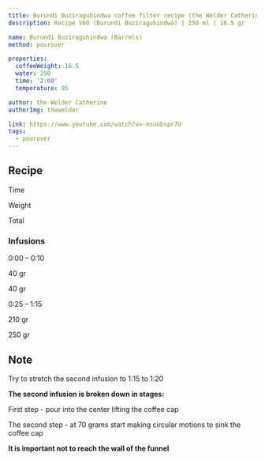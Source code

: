 ```yaml
---
title: Burundi Buziraguhindwa coffee filter recipe (the Welder Catherine)
description: Recipe V60 (Burundi Buziraguhindwa) | 250 ml | 16.5 gr

name: Burundi Buziraguhindwa (Barrels)
method: pourover

properties:
  coffeeWeight: 16.5
  water: 250
  time: '2:00'
  temperature: 95

author: the Welder Catherine
authorImg: thewelder

link: https://www.youtube.com/watch?v=-msoGbvpr7U
tags:
  - pourover
---
```


## Recipe


<div class="time-line">

Time

Weight

Total

</div>

### Infusions

<div class="time-line">

0:00 – 0:10

40 gr

40 gr

</div>

<div class="time-line">

0:25 – 1:15

210 gr

250 gr

</div>


<div class="info-warm">

## Note

Try to stretch the second infusion to 1:15 to 1:20

__The second infusion is broken down in stages:__

First step - pour into the center lifting the coffee cap

The second step - at 70 grams start making circular motions to sink the coffee cap

__It is important not to reach the wall of the funnel__
</div>
